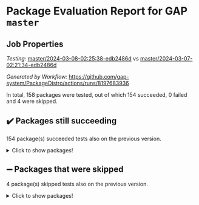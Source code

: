# Package Evaluation Report for GAP `master`

## Job Properties

*Testing:* [master/2024-03-08-02:25:38-edb2486d](https://github.com/gap-system/PackageDistro/blob/data/reports/master/2024-03-08-02:25:38-edb2486d) vs [master/2024-03-07-02:21:34-edb2486d](https://github.com/gap-system/PackageDistro/blob/data/reports/master/2024-03-07-02:21:34-edb2486d)

*Generated by Workflow:* https://github.com/gap-system/PackageDistro/actions/runs/8197683936

In total, 158 packages were tested, out of which 154 succeeded, 0 failed and 4 were skipped.

## :heavy_check_mark: Packages still succeeding

154 package(s) succeeded tests also on the previous version.
<details><summary>Click to show packages!</summary>

- 4ti2interface 2023.02-04 [(success)](https://github.com/gap-system/PackageDistro/actions/runs/8197683936/job/22420171104)
- ace 5.6.2 [(success)](https://github.com/gap-system/PackageDistro/actions/runs/8197683936/job/22420172813)
- aclib 1.3.2 [(success)](https://github.com/gap-system/PackageDistro/actions/runs/8197683936/job/22420173261)
- agt 0.3.1 [(success)](https://github.com/gap-system/PackageDistro/actions/runs/8197683936/job/22420173698)
- alnuth 3.2.1 [(success)](https://github.com/gap-system/PackageDistro/actions/runs/8197683936/job/22420173965)
- anupq 3.3.0 [(success)](https://github.com/gap-system/PackageDistro/actions/runs/8197683936/job/22420176410)
- atlasrep 2.1.8 [(success)](https://github.com/gap-system/PackageDistro/actions/runs/8197683936/job/22420176658)
- autodoc 2023.06.19 [(success)](https://github.com/gap-system/PackageDistro/actions/runs/8197683936/job/22420176824)
- automata 1.15 [(success)](https://github.com/gap-system/PackageDistro/actions/runs/8197683936/job/22420176964)
- automgrp 1.3.2 [(success)](https://github.com/gap-system/PackageDistro/actions/runs/8197683936/job/22420177116)
- autpgrp 1.11 [(success)](https://github.com/gap-system/PackageDistro/actions/runs/8197683936/job/22420177255)
- cap 2024.02-05 [(success)](https://github.com/gap-system/PackageDistro/actions/runs/8197683936/job/22420177414)
- caratinterface 2.3.6 [(success)](https://github.com/gap-system/PackageDistro/actions/runs/8197683936/job/22420177559)
- cddinterface 2022.11.01 [(success)](https://github.com/gap-system/PackageDistro/actions/runs/8197683936/job/22420177776)
- circle 1.6.6 [(success)](https://github.com/gap-system/PackageDistro/actions/runs/8197683936/job/22420177968)
- classicpres 1.22 [(success)](https://github.com/gap-system/PackageDistro/actions/runs/8197683936/job/22420178179)
- cohomolo 1.6.11 [(success)](https://github.com/gap-system/PackageDistro/actions/runs/8197683936/job/22420178369)
- congruence 1.2.5 [(success)](https://github.com/gap-system/PackageDistro/actions/runs/8197683936/job/22420178595)
- corelg 1.56 [(success)](https://github.com/gap-system/PackageDistro/actions/runs/8197683936/job/22420178799)
- crime 1.6 [(success)](https://github.com/gap-system/PackageDistro/actions/runs/8197683936/job/22420178968)
- crisp 1.4.6 [(success)](https://github.com/gap-system/PackageDistro/actions/runs/8197683936/job/22420179195)
- crypting 0.10.4 [(success)](https://github.com/gap-system/PackageDistro/actions/runs/8197683936/job/22420179424)
- cryst 4.1.27 [(success)](https://github.com/gap-system/PackageDistro/actions/runs/8197683936/job/22420179622)
- crystcat 1.1.10 [(success)](https://github.com/gap-system/PackageDistro/actions/runs/8197683936/job/22420179793)
- ctbllib 1.3.7 [(success)](https://github.com/gap-system/PackageDistro/actions/runs/8197683936/job/22420179939)
- cubefree 1.19 [(success)](https://github.com/gap-system/PackageDistro/actions/runs/8197683936/job/22420180123)
- curlinterface 2.3.2 [(success)](https://github.com/gap-system/PackageDistro/actions/runs/8197683936/job/22420180303)
- cvec 2.8.1 [(success)](https://github.com/gap-system/PackageDistro/actions/runs/8197683936/job/22420180472)
- datastructures 0.3.0 [(success)](https://github.com/gap-system/PackageDistro/actions/runs/8197683936/job/22420180635)
- deepthought 1.0.6 [(success)](https://github.com/gap-system/PackageDistro/actions/runs/8197683936/job/22420180796)
- design 1.8 [(success)](https://github.com/gap-system/PackageDistro/actions/runs/8197683936/job/22420181002)
- difsets 2.3.1 [(success)](https://github.com/gap-system/PackageDistro/actions/runs/8197683936/job/22420181176)
- digraphs 1.7.1 [(success)](https://github.com/gap-system/PackageDistro/actions/runs/8197683936/job/22420181452)
- edim 1.3.8 [(success)](https://github.com/gap-system/PackageDistro/actions/runs/8197683936/job/22420181682)
- example 4.3.4 [(success)](https://github.com/gap-system/PackageDistro/actions/runs/8197683936/job/22420181936)
- examplesforhomalg 2023.10-01 [(success)](https://github.com/gap-system/PackageDistro/actions/runs/8197683936/job/22420182154)
- factint 1.6.3 [(success)](https://github.com/gap-system/PackageDistro/actions/runs/8197683936/job/22420182372)
- ferret 1.0.10 [(success)](https://github.com/gap-system/PackageDistro/actions/runs/8197683936/job/22420182598)
- fga 1.5.0 [(success)](https://github.com/gap-system/PackageDistro/actions/runs/8197683936/job/22420182838)
- fining 1.5.6 [(success)](https://github.com/gap-system/PackageDistro/actions/runs/8197683936/job/22420183092)
- float 1.0.4 [(success)](https://github.com/gap-system/PackageDistro/actions/runs/8197683936/job/22420183272)
- format 1.4.4 [(success)](https://github.com/gap-system/PackageDistro/actions/runs/8197683936/job/22420183446)
- forms 1.2.9 [(success)](https://github.com/gap-system/PackageDistro/actions/runs/8197683936/job/22420183627)
- fplsa 1.2.6 [(success)](https://github.com/gap-system/PackageDistro/actions/runs/8197683936/job/22420183764)
- fr 2.4.13 [(success)](https://github.com/gap-system/PackageDistro/actions/runs/8197683936/job/22420183902)
- francy 2.0.3 [(success)](https://github.com/gap-system/PackageDistro/actions/runs/8197683936/job/22420184018)
- fwtree 1.3 [(success)](https://github.com/gap-system/PackageDistro/actions/runs/8197683936/job/22420184175)
- gapdoc 1.6.7 [(success)](https://github.com/gap-system/PackageDistro/actions/runs/8197683936/job/22420184318)
- gauss 2023.02-04 [(success)](https://github.com/gap-system/PackageDistro/actions/runs/8197683936/job/22420184513)
- gaussforhomalg 2023.11-01 [(success)](https://github.com/gap-system/PackageDistro/actions/runs/8197683936/job/22420184650)
- gbnp 1.0.5 [(success)](https://github.com/gap-system/PackageDistro/actions/runs/8197683936/job/22420184805)
- generalizedmorphismsforcap 2024.01-01 [(success)](https://github.com/gap-system/PackageDistro/actions/runs/8197683936/job/22420184953)
- genss 1.6.8 [(success)](https://github.com/gap-system/PackageDistro/actions/runs/8197683936/job/22420185114)
- gradedmodules 2024.01-01 [(success)](https://github.com/gap-system/PackageDistro/actions/runs/8197683936/job/22420185248)
- gradedringforhomalg 2023.08-01 [(success)](https://github.com/gap-system/PackageDistro/actions/runs/8197683936/job/22420185406)
- grape 4.9.0 [(success)](https://github.com/gap-system/PackageDistro/actions/runs/8197683936/job/22420185525)
- groupoids 1.74 [(success)](https://github.com/gap-system/PackageDistro/actions/runs/8197683936/job/22420185635)
- grpconst 2.6.5 [(success)](https://github.com/gap-system/PackageDistro/actions/runs/8197683936/job/22420185749)
- guarana 0.96.3 [(success)](https://github.com/gap-system/PackageDistro/actions/runs/8197683936/job/22420185881)
- guava 3.18 [(success)](https://github.com/gap-system/PackageDistro/actions/runs/8197683936/job/22420186020)
- hap 1.62 [(success)](https://github.com/gap-system/PackageDistro/actions/runs/8197683936/job/22420186173)
- hapcryst 0.1.15 [(success)](https://github.com/gap-system/PackageDistro/actions/runs/8197683936/job/22420186343)
- hecke 1.5.3 [(success)](https://github.com/gap-system/PackageDistro/actions/runs/8197683936/job/22420186482)
- help 3.5 [(success)](https://github.com/gap-system/PackageDistro/actions/runs/8197683936/job/22420186624)
- homalg 2024.01-01 [(success)](https://github.com/gap-system/PackageDistro/actions/runs/8197683936/job/22420186735)
- homalgtocas 2023.11-01 [(success)](https://github.com/gap-system/PackageDistro/actions/runs/8197683936/job/22420186850)
- idrel 2.46 [(success)](https://github.com/gap-system/PackageDistro/actions/runs/8197683936/job/22420186955)
- images 1.3.2 [(success)](https://github.com/gap-system/PackageDistro/actions/runs/8197683936/job/22420187081)
- intpic 0.3.0 [(success)](https://github.com/gap-system/PackageDistro/actions/runs/8197683936/job/22420187209)
- io 4.8.2 [(success)](https://github.com/gap-system/PackageDistro/actions/runs/8197683936/job/22420187321)
- io_forhomalg 2023.02-04 [(success)](https://github.com/gap-system/PackageDistro/actions/runs/8197683936/job/22420187442)
- irredsol 1.4.4 [(success)](https://github.com/gap-system/PackageDistro/actions/runs/8197683936/job/22420187542)
- json 2.2.0 [(success)](https://github.com/gap-system/PackageDistro/actions/runs/8197683936/job/22420187648)
- jupyterkernel 1.5.0 [(success)](https://github.com/gap-system/PackageDistro/actions/runs/8197683936/job/22420187760)
- jupyterviz 1.5.6 [(success)](https://github.com/gap-system/PackageDistro/actions/runs/8197683936/job/22420187888)
- kan 1.37 [(success)](https://github.com/gap-system/PackageDistro/actions/runs/8197683936/job/22420188037)
- kbmag 1.5.11 [(success)](https://github.com/gap-system/PackageDistro/actions/runs/8197683936/job/22420188183)
- laguna 3.9.6 [(success)](https://github.com/gap-system/PackageDistro/actions/runs/8197683936/job/22420188356)
- liealgdb 2.2.1 [(success)](https://github.com/gap-system/PackageDistro/actions/runs/8197683936/job/22420188587)
- liepring 2.8 [(success)](https://github.com/gap-system/PackageDistro/actions/runs/8197683936/job/22420188845)
- liering 2.4.2 [(success)](https://github.com/gap-system/PackageDistro/actions/runs/8197683936/job/22420189007)
- linearalgebraforcap 2024.02-02 [(success)](https://github.com/gap-system/PackageDistro/actions/runs/8197683936/job/22420189144)
- localizeringforhomalg 2023.10-01 [(success)](https://github.com/gap-system/PackageDistro/actions/runs/8197683936/job/22420189256)
- loops 3.4.3 [(success)](https://github.com/gap-system/PackageDistro/actions/runs/8197683936/job/22420189424)
- lpres 1.0.3 [(success)](https://github.com/gap-system/PackageDistro/actions/runs/8197683936/job/22420189587)
- majoranaalgebras 1.5.1 [(success)](https://github.com/gap-system/PackageDistro/actions/runs/8197683936/job/22420189771)
- mapclass 1.4.6 [(success)](https://github.com/gap-system/PackageDistro/actions/runs/8197683936/job/22420189934)
- matgrp 0.70 [(success)](https://github.com/gap-system/PackageDistro/actions/runs/8197683936/job/22420190107)
- matricesforhomalg 2024.02-01 [(success)](https://github.com/gap-system/PackageDistro/actions/runs/8197683936/job/22420190280)
- modisom 2.5.4 [(success)](https://github.com/gap-system/PackageDistro/actions/runs/8197683936/job/22420190450)
- modulepresentationsforcap 2024.01-04 [(success)](https://github.com/gap-system/PackageDistro/actions/runs/8197683936/job/22420190627)
- modules 2024.01-01 [(success)](https://github.com/gap-system/PackageDistro/actions/runs/8197683936/job/22420190798)
- monoidalcategories 2024.02-04 [(success)](https://github.com/gap-system/PackageDistro/actions/runs/8197683936/job/22420190925)
- nconvex 2022.09-01 [(success)](https://github.com/gap-system/PackageDistro/actions/runs/8197683936/job/22420191060)
- nilmat 1.4.2 [(success)](https://github.com/gap-system/PackageDistro/actions/runs/8197683936/job/22420191174)
- nock 1.5 [(success)](https://github.com/gap-system/PackageDistro/actions/runs/8197683936/job/22420191310)
- normalizinterface 1.3.6 [(success)](https://github.com/gap-system/PackageDistro/actions/runs/8197683936/job/22420191461)
- nq 2.5.11 [(success)](https://github.com/gap-system/PackageDistro/actions/runs/8197683936/job/22420191637)
- numericalsgps 1.3.1 [(success)](https://github.com/gap-system/PackageDistro/actions/runs/8197683936/job/22420191853)
- openmath 11.5.3 [(success)](https://github.com/gap-system/PackageDistro/actions/runs/8197683936/job/22420192044)
- orb 4.9.0 [(success)](https://github.com/gap-system/PackageDistro/actions/runs/8197683936/job/22420192294)
- packagemanager 1.4.3 [(success)](https://github.com/gap-system/PackageDistro/actions/runs/8197683936/job/22420192542)
- patternclass 2.4.3 [(success)](https://github.com/gap-system/PackageDistro/actions/runs/8197683936/job/22420192858)
- permut 2.0.5 [(success)](https://github.com/gap-system/PackageDistro/actions/runs/8197683936/job/22420193036)
- polenta 1.3.10 [(success)](https://github.com/gap-system/PackageDistro/actions/runs/8197683936/job/22420193193)
- polymaking 0.8.7 [(success)](https://github.com/gap-system/PackageDistro/actions/runs/8197683936/job/22420193382)
- primgrp 3.4.4 [(success)](https://github.com/gap-system/PackageDistro/actions/runs/8197683936/job/22420193636)
- profiling 2.5.4 [(success)](https://github.com/gap-system/PackageDistro/actions/runs/8197683936/job/22420193803)
- qdistrnd 0.9.4 [(success)](https://github.com/gap-system/PackageDistro/actions/runs/8197683936/job/22420193934)
- qpa 1.35 [(success)](https://github.com/gap-system/PackageDistro/actions/runs/8197683936/job/22420194093)
- quagroup 1.8.4 [(success)](https://github.com/gap-system/PackageDistro/actions/runs/8197683936/job/22420194257)
- radiroot 2.9 [(success)](https://github.com/gap-system/PackageDistro/actions/runs/8197683936/job/22420194450)
- rcwa 4.7.1 [(success)](https://github.com/gap-system/PackageDistro/actions/runs/8197683936/job/22420194652)
- rds 1.8 [(success)](https://github.com/gap-system/PackageDistro/actions/runs/8197683936/job/22420194834)
- recog 1.4.2 [(success)](https://github.com/gap-system/PackageDistro/actions/runs/8197683936/job/22420195009)
- repndecomp 1.3.0 [(success)](https://github.com/gap-system/PackageDistro/actions/runs/8197683936/job/22420195297)
- repsn 3.1.2 [(success)](https://github.com/gap-system/PackageDistro/actions/runs/8197683936/job/22420195526)
- resclasses 4.7.3 [(success)](https://github.com/gap-system/PackageDistro/actions/runs/8197683936/job/22420195751)
- ringsforhomalg 2023.11-02 [(success)](https://github.com/gap-system/PackageDistro/actions/runs/8197683936/job/22420195959)
- sco 2023.08-01 [(success)](https://github.com/gap-system/PackageDistro/actions/runs/8197683936/job/22420196170)
- scscp 2.4.2 [(success)](https://github.com/gap-system/PackageDistro/actions/runs/8197683936/job/22420196380)
- semigroups 5.3.6 [(success)](https://github.com/gap-system/PackageDistro/actions/runs/8197683936/job/22420196612)
- sglppow 2.3 [(success)](https://github.com/gap-system/PackageDistro/actions/runs/8197683936/job/22420196884)
- sgpviz 0.999.5 [(success)](https://github.com/gap-system/PackageDistro/actions/runs/8197683936/job/22420197425)
- simpcomp 2.1.14 [(success)](https://github.com/gap-system/PackageDistro/actions/runs/8197683936/job/22420197669)
- singular 2023.02.09 [(success)](https://github.com/gap-system/PackageDistro/actions/runs/8197683936/job/22420197791)
- sl2reps 1.1 [(success)](https://github.com/gap-system/PackageDistro/actions/runs/8197683936/job/22420197976)
- sla 1.5.3 [(success)](https://github.com/gap-system/PackageDistro/actions/runs/8197683936/job/22420198110)
- smallgrp 1.5.3 [(success)](https://github.com/gap-system/PackageDistro/actions/runs/8197683936/job/22420198253)
- smallsemi 0.6.13 [(success)](https://github.com/gap-system/PackageDistro/actions/runs/8197683936/job/22420198406)
- sonata 2.9.6 [(success)](https://github.com/gap-system/PackageDistro/actions/runs/8197683936/job/22420198554)
- sophus 1.27 [(success)](https://github.com/gap-system/PackageDistro/actions/runs/8197683936/job/22420198733)
- sotgrps 1.2 [(success)](https://github.com/gap-system/PackageDistro/actions/runs/8197683936/job/22420198887)
- spinsym 1.5.2 [(success)](https://github.com/gap-system/PackageDistro/actions/runs/8197683936/job/22420199044)
- standardff 1.0 [(success)](https://github.com/gap-system/PackageDistro/actions/runs/8197683936/job/22420199190)
- symbcompcc 1.3.2 [(success)](https://github.com/gap-system/PackageDistro/actions/runs/8197683936/job/22420199442)
- thelma 1.3 [(success)](https://github.com/gap-system/PackageDistro/actions/runs/8197683936/job/22420199598)
- tomlib 1.2.11 [(success)](https://github.com/gap-system/PackageDistro/actions/runs/8197683936/job/22420199766)
- toolsforhomalg 2023.11-01 [(success)](https://github.com/gap-system/PackageDistro/actions/runs/8197683936/job/22420199917)
- toric 1.9.5 [(success)](https://github.com/gap-system/PackageDistro/actions/runs/8197683936/job/22420200085)
- toricvarieties 2022.07.13 [(success)](https://github.com/gap-system/PackageDistro/actions/runs/8197683936/job/22420200249)
- transgrp 3.6.5 [(success)](https://github.com/gap-system/PackageDistro/actions/runs/8197683936/job/22420200426)
- typeset 1.2.2 [(success)](https://github.com/gap-system/PackageDistro/actions/runs/8197683936/job/22420200654)
- ugaly 4.1.3 [(success)](https://github.com/gap-system/PackageDistro/actions/runs/8197683936/job/22420200784)
- unipot 1.5 [(success)](https://github.com/gap-system/PackageDistro/actions/runs/8197683936/job/22420200908)
- unitlib 4.2.0 [(success)](https://github.com/gap-system/PackageDistro/actions/runs/8197683936/job/22420201068)
- utils 0.85 [(success)](https://github.com/gap-system/PackageDistro/actions/runs/8197683936/job/22420201216)
- uuid 0.7 [(success)](https://github.com/gap-system/PackageDistro/actions/runs/8197683936/job/22420201345)
- walrus 0.9991 [(success)](https://github.com/gap-system/PackageDistro/actions/runs/8197683936/job/22420201478)
- wedderga 4.10.5 [(success)](https://github.com/gap-system/PackageDistro/actions/runs/8197683936/job/22420201594)
- xmod 2.92 [(success)](https://github.com/gap-system/PackageDistro/actions/runs/8197683936/job/22420201784)
- xmodalg 1.23 [(success)](https://github.com/gap-system/PackageDistro/actions/runs/8197683936/job/22420201907)
- yangbaxter 0.10.3 [(success)](https://github.com/gap-system/PackageDistro/actions/runs/8197683936/job/22420202045)
- zeromqinterface 0.14 [(success)](https://github.com/gap-system/PackageDistro/actions/runs/8197683936/job/22420202212)
</details>

## :heavy_minus_sign: Packages that were skipped

4 package(s) skipped tests also on the previous version.
<details><summary>Click to show packages!</summary>

- browse 1.8.21 [(skipped)](https://github.com/gap-system/PackageDistro/actions/runs/8197683936/job/22420010714)
- itc 1.5.1 [(skipped)](https://github.com/gap-system/PackageDistro/actions/runs/8197683936/job/22420010714)
- polycyclic 2.16 [(skipped)](https://github.com/gap-system/PackageDistro/actions/runs/8197683936/job/22420010714)
- xgap 4.32 [(skipped)](https://github.com/gap-system/PackageDistro/actions/runs/8197683936/job/22420010714)
</details>

